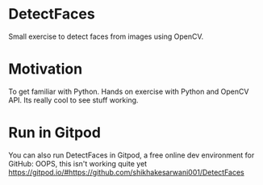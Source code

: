 # DetectFaces
Small exercise to detect faces from images using OpenCV.

# Motivation
To get familiar with Python.
Hands on exercise with Python and OpenCV API.
Its really cool to see stuff working.

# Run in Gitpod
You can also run DetectFaces in Gitpod, a free online dev environment for GitHub:
OOPS, this isn't working quite yet https://gitpod.io/#https://github.com/shikhakesarwani001/DetectFaces

